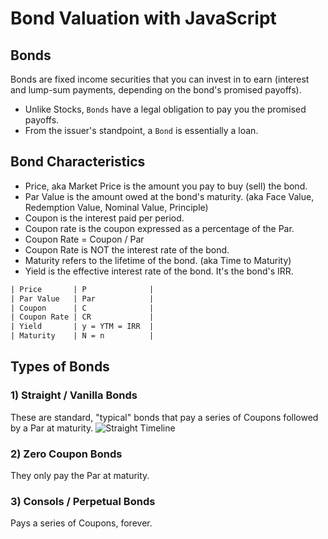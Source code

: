 # Bond Valuation with JavaScript

## Bonds

Bonds are fixed income securities that you can invest in to earn (interest and lump-sum payments, depending on the bond's promised payoffs).

- Unlike Stocks, `Bonds` have a legal obligation to pay you the promised payoffs.
- From the issuer's standpoint, a `Bond` is essentially a loan.

## Bond Characteristics

- Price, aka Market Price is the amount you pay to buy (sell) the bond.
- Par Value is the amount owed at the bond's maturity. (aka Face Value, Redemption Value, Nominal Value, Principle)
- Coupon is the interest paid per period.
- Coupon rate is the coupon expressed as a percentage of the Par.
- Coupon Rate = Coupon / Par
- Coupon Rate is NOT the interest rate of the bond.
- Maturity refers to the lifetime of the bond. (aka Time to Maturity)
- Yield is the effective interest rate of the bond. It's the bond's IRR.
  
```txt
| Price       | P              |
| Par Value   | Par            |
| Coupon      | C              |
| Coupon Rate | CR             |
| Yield       | y = YTM = IRR  |
| Maturity    | N = n          |
```

## Types of Bonds

### 1) Straight / Vanilla Bonds

These are standard, "typical" bonds that pay a series of Coupons followed by a Par at maturity.
![Straight Timeline](./images/VanillaTimeline.webp)

### 2) Zero Coupon Bonds

They only pay the Par at maturity.

### 3) Consols / Perpetual Bonds

Pays a series of Coupons, forever.

